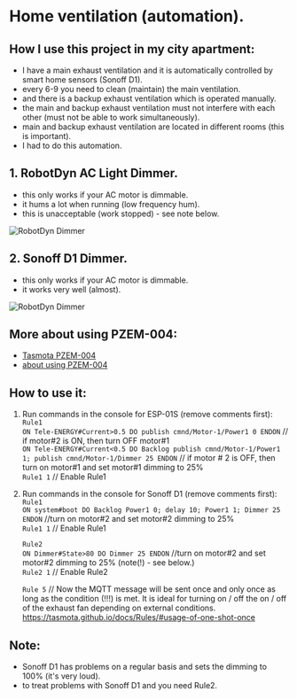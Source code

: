 # Home ventilation (automation). 
## How I use this project in my city apartment:
- I have a main exhaust ventilation and it is automatically controlled by smart home sensors (Sonoff D1).
- every 6-9 you need to clean (maintain) the main ventilation.
- and there is a backup exhaust ventilation which is operated manually.
- the main and backup exhaust ventilation must not interfere with each other (must not be able to work simultaneously).
- main and backup exhaust ventilation are located in different rooms (this is important).
- I had to do this automation.

## 1. RobotDyn AC Light Dimmer.  
 - this only works if your AC motor is dimmable.
 - it hums a lot when running (low frequency hum).
 - this is unacceptable (work stopped) - see note below.

![RobotDyn Dimmer](https://raw.githubusercontent.com/TrDA-hab/Projects/master/Home%20ventilation/PZEM-852.jpg)

## 2. Sonoff D1 Dimmer.  
 - this only works if your AC motor is dimmable.
 - it works very well (almost).
 
![RobotDyn Dimmer](https://raw.githubusercontent.com/TrDA-hab/Projects/master/Home%20ventilation/PZEM-862.jpg)

## More about using PZEM-004:
 - [Tasmota PZEM-004](https://tasmota.github.io/docs/PZEM-0XX/)
 - [about using PZEM-004](https://github.com/arendst/Tasmota/discussions/10567)

## How to use it:
1. Run commands in the console for ESP-01S (remove comments first):  
  `Rule1`  
  `ON Tele-ENERGY#Current>0.5 DO publish cmnd/Motor-1/Power1 0 ENDON`   // if motor#2 is ON, then turn OFF motor#1  
  `ON Tele-ENERGY#Current<0.5 DO Backlog publish cmnd/Motor-1/Power1 1; publish cmnd/Motor-1/Dimmer 25 ENDON`   // if motor # 2 is OFF, then turn on motor#1 and set motor#1 dimming to 25%  
  `Rule1 1`   // Enable Rule1  

1. Run commands in the console for Sonoff D1 (remove comments first):  
  `Rule1`  
  `ON system#boot DO Backlog Power1 0; delay 10; Power1 1; Dimmer 25 ENDON`  //turn on motor#2 and set motor#2 dimming to 25%  
  `Rule1 1`   // Enable Rule1  
  
    `Rule2`  
    `ON Dimmer#State>80 DO Dimmer 25 ENDON`  //turn on motor#2 and set motor#2 dimming to 25% (note(!) - see below.)  
    `Rule2 1`   // Enable Rule2  
    
    `Rule 5`   // Now the MQTT message will be sent once and only once as long as the condition (!!!) is met. It is ideal for turning on / off the on / off of the exhaust fan depending on external conditions.       
    https://tasmota.github.io/docs/Rules/#usage-of-one-shot-once
 
 ## Note:
- Sonoff D1 has problems on a regular basis and sets the dimming to 100% (it's very loud).  
- to treat problems with Sonoff D1 and you need Rule2.

